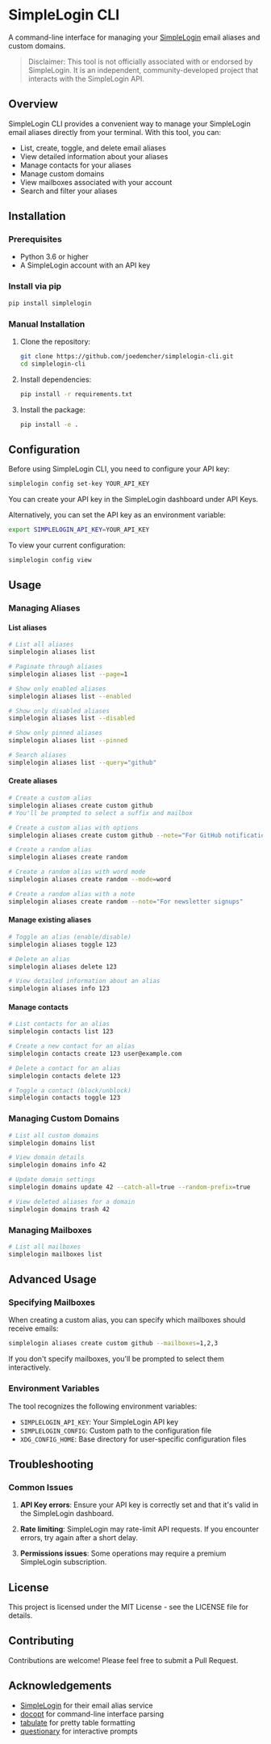 # SimpleLogin CLI

A command-line interface for managing your [SimpleLogin](https://simplelogin.io/) email aliases and custom domains.

> Disclaimer: This tool is not officially associated with or endorsed by SimpleLogin. It is an independent, community-developed project that interacts with the SimpleLogin API.

## Overview

SimpleLogin CLI provides a convenient way to manage your SimpleLogin email aliases directly from your terminal. With this tool, you can:

- List, create, toggle, and delete email aliases
- View detailed information about your aliases
- Manage contacts for your aliases
- Manage custom domains 
- View mailboxes associated with your account
- Search and filter your aliases

## Installation

### Prerequisites

- Python 3.6 or higher
- A SimpleLogin account with an API key

### Install via pip

```bash
pip install simplelogin
```

### Manual Installation

1. Clone the repository:
   ```bash
   git clone https://github.com/joedemcher/simplelogin-cli.git
   cd simplelogin-cli
   ```

2. Install dependencies:
   ```bash
   pip install -r requirements.txt
   ```

3. Install the package:
   ```bash
   pip install -e .
   ```

## Configuration

Before using SimpleLogin CLI, you need to configure your API key:

```bash
simplelogin config set-key YOUR_API_KEY
```

You can create your API key in the SimpleLogin dashboard under API Keys.

Alternatively, you can set the API key as an environment variable:

```bash
export SIMPLELOGIN_API_KEY=YOUR_API_KEY
```

To view your current configuration:

```bash
simplelogin config view
```

## Usage

### Managing Aliases

#### List aliases

```bash
# List all aliases
simplelogin aliases list

# Paginate through aliases
simplelogin aliases list --page=1

# Show only enabled aliases
simplelogin aliases list --enabled

# Show only disabled aliases
simplelogin aliases list --disabled

# Show only pinned aliases
simplelogin aliases list --pinned

# Search aliases
simplelogin aliases list --query="github"
```

#### Create aliases

```bash
# Create a custom alias
simplelogin aliases create custom github
# You'll be prompted to select a suffix and mailbox

# Create a custom alias with options
simplelogin aliases create custom github --note="For GitHub notifications" --name="GitHub"

# Create a random alias
simplelogin aliases create random

# Create a random alias with word mode
simplelogin aliases create random --mode=word

# Create a random alias with a note
simplelogin aliases create random --note="For newsletter signups"
```

#### Manage existing aliases

```bash
# Toggle an alias (enable/disable)
simplelogin aliases toggle 123

# Delete an alias
simplelogin aliases delete 123

# View detailed information about an alias
simplelogin aliases info 123
```

#### Manage contacts

```bash
# List contacts for an alias
simplelogin contacts list 123

# Create a new contact for an alias
simplelogin contacts create 123 user@example.com

# Delete a contact for an alias
simplelogin contacts delete 123

# Toggle a contact (block/unblock)
simplelogin contacts toggle 123
```

### Managing Custom Domains

```bash
# List all custom domains
simplelogin domains list

# View domain details
simplelogin domains info 42

# Update domain settings
simplelogin domains update 42 --catch-all=true --random-prefix=true

# View deleted aliases for a domain
simplelogin domains trash 42
```

### Managing Mailboxes

```bash
# List all mailboxes
simplelogin mailboxes list
```

## Advanced Usage

### Specifying Mailboxes

When creating a custom alias, you can specify which mailboxes should receive emails:

```bash
simplelogin aliases create custom github --mailboxes=1,2,3
```

If you don't specify mailboxes, you'll be prompted to select them interactively.

### Environment Variables

The tool recognizes the following environment variables:

- `SIMPLELOGIN_API_KEY`: Your SimpleLogin API key
- `SIMPLELOGIN_CONFIG`: Custom path to the configuration file
- `XDG_CONFIG_HOME`: Base directory for user-specific configuration files

## Troubleshooting

### Common Issues

1. **API Key errors**: Ensure your API key is correctly set and that it's valid in the SimpleLogin dashboard.

2. **Rate limiting**: SimpleLogin may rate-limit API requests. If you encounter errors, try again after a short delay.

3. **Permissions issues**: Some operations may require a premium SimpleLogin subscription.

## License

This project is licensed under the MIT License - see the LICENSE file for details.

## Contributing

Contributions are welcome! Please feel free to submit a Pull Request.

## Acknowledgements

- [SimpleLogin](https://simplelogin.io/) for their email alias service
- [docopt](http://docopt.org/) for command-line interface parsing
- [tabulate](https://github.com/astanin/python-tabulate) for pretty table formatting
- [questionary](https://github.com/tmbo/questionary) for interactive prompts
